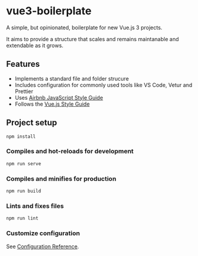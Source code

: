 # vue3-boilerplate

A simple, but opinionated, boilerplate for new Vue.js 3 projects.

It aims to provide a structure that scales and remains maintanable and extendable as it grows.

## Features

- Implements a standard file and folder strucure
- Includes configuration for commonly used tools like VS Code, Vetur and Prettier
- Uses [Airbnb JavaScript Style Guide](https://github.com/airbnb/javascript)
- Follows the [Vue.js Style Guide](https://v3.vuejs.org/style-guide/)

## Project setup

```
npm install
```

### Compiles and hot-reloads for development

```
npm run serve
```

### Compiles and minifies for production

```
npm run build
```

### Lints and fixes files

```
npm run lint
```

### Customize configuration

See [Configuration Reference](https://cli.vuejs.org/config/).
